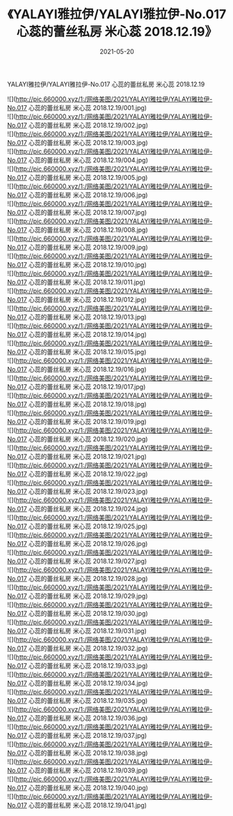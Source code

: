 ﻿---
layout: post
title:  《YALAYI雅拉伊/YALAYI雅拉伊-No.017 心蕊的蕾丝私房 米心蕊 2018.12.19》
date:   2021-05-20
img: http://pic.660000.xyz/1:/网络美图/2021/YALAYI雅拉伊/YALAYI雅拉伊-No.017 心蕊的蕾丝私房 米心蕊 2018.12.19/000.jpg
categories: [美女, 清纯, 唯美]
---

YALAYI雅拉伊/YALAYI雅拉伊-No.017 心蕊的蕾丝私房 米心蕊 2018.12.19

 ![](http://pic.660000.xyz/1:/网络美图/2021/YALAYI雅拉伊/YALAYI雅拉伊-No.017 心蕊的蕾丝私房 米心蕊 2018.12.19/001.jpg) <br>![](http://pic.660000.xyz/1:/网络美图/2021/YALAYI雅拉伊/YALAYI雅拉伊-No.017 心蕊的蕾丝私房 米心蕊 2018.12.19/002.jpg) <br>![](http://pic.660000.xyz/1:/网络美图/2021/YALAYI雅拉伊/YALAYI雅拉伊-No.017 心蕊的蕾丝私房 米心蕊 2018.12.19/003.jpg) <br>![](http://pic.660000.xyz/1:/网络美图/2021/YALAYI雅拉伊/YALAYI雅拉伊-No.017 心蕊的蕾丝私房 米心蕊 2018.12.19/004.jpg) <br>![](http://pic.660000.xyz/1:/网络美图/2021/YALAYI雅拉伊/YALAYI雅拉伊-No.017 心蕊的蕾丝私房 米心蕊 2018.12.19/005.jpg) <br>![](http://pic.660000.xyz/1:/网络美图/2021/YALAYI雅拉伊/YALAYI雅拉伊-No.017 心蕊的蕾丝私房 米心蕊 2018.12.19/006.jpg) <br>![](http://pic.660000.xyz/1:/网络美图/2021/YALAYI雅拉伊/YALAYI雅拉伊-No.017 心蕊的蕾丝私房 米心蕊 2018.12.19/007.jpg) <br>![](http://pic.660000.xyz/1:/网络美图/2021/YALAYI雅拉伊/YALAYI雅拉伊-No.017 心蕊的蕾丝私房 米心蕊 2018.12.19/008.jpg) <br>![](http://pic.660000.xyz/1:/网络美图/2021/YALAYI雅拉伊/YALAYI雅拉伊-No.017 心蕊的蕾丝私房 米心蕊 2018.12.19/009.jpg) <br>![](http://pic.660000.xyz/1:/网络美图/2021/YALAYI雅拉伊/YALAYI雅拉伊-No.017 心蕊的蕾丝私房 米心蕊 2018.12.19/010.jpg) <br>![](http://pic.660000.xyz/1:/网络美图/2021/YALAYI雅拉伊/YALAYI雅拉伊-No.017 心蕊的蕾丝私房 米心蕊 2018.12.19/011.jpg) <br>![](http://pic.660000.xyz/1:/网络美图/2021/YALAYI雅拉伊/YALAYI雅拉伊-No.017 心蕊的蕾丝私房 米心蕊 2018.12.19/012.jpg) <br>![](http://pic.660000.xyz/1:/网络美图/2021/YALAYI雅拉伊/YALAYI雅拉伊-No.017 心蕊的蕾丝私房 米心蕊 2018.12.19/013.jpg) <br>![](http://pic.660000.xyz/1:/网络美图/2021/YALAYI雅拉伊/YALAYI雅拉伊-No.017 心蕊的蕾丝私房 米心蕊 2018.12.19/014.jpg) <br>![](http://pic.660000.xyz/1:/网络美图/2021/YALAYI雅拉伊/YALAYI雅拉伊-No.017 心蕊的蕾丝私房 米心蕊 2018.12.19/015.jpg) <br>![](http://pic.660000.xyz/1:/网络美图/2021/YALAYI雅拉伊/YALAYI雅拉伊-No.017 心蕊的蕾丝私房 米心蕊 2018.12.19/016.jpg) <br>![](http://pic.660000.xyz/1:/网络美图/2021/YALAYI雅拉伊/YALAYI雅拉伊-No.017 心蕊的蕾丝私房 米心蕊 2018.12.19/017.jpg) <br>![](http://pic.660000.xyz/1:/网络美图/2021/YALAYI雅拉伊/YALAYI雅拉伊-No.017 心蕊的蕾丝私房 米心蕊 2018.12.19/018.jpg) <br>![](http://pic.660000.xyz/1:/网络美图/2021/YALAYI雅拉伊/YALAYI雅拉伊-No.017 心蕊的蕾丝私房 米心蕊 2018.12.19/019.jpg) <br>![](http://pic.660000.xyz/1:/网络美图/2021/YALAYI雅拉伊/YALAYI雅拉伊-No.017 心蕊的蕾丝私房 米心蕊 2018.12.19/020.jpg) <br>![](http://pic.660000.xyz/1:/网络美图/2021/YALAYI雅拉伊/YALAYI雅拉伊-No.017 心蕊的蕾丝私房 米心蕊 2018.12.19/021.jpg) <br>![](http://pic.660000.xyz/1:/网络美图/2021/YALAYI雅拉伊/YALAYI雅拉伊-No.017 心蕊的蕾丝私房 米心蕊 2018.12.19/022.jpg) <br>![](http://pic.660000.xyz/1:/网络美图/2021/YALAYI雅拉伊/YALAYI雅拉伊-No.017 心蕊的蕾丝私房 米心蕊 2018.12.19/023.jpg) <br>![](http://pic.660000.xyz/1:/网络美图/2021/YALAYI雅拉伊/YALAYI雅拉伊-No.017 心蕊的蕾丝私房 米心蕊 2018.12.19/024.jpg) <br>![](http://pic.660000.xyz/1:/网络美图/2021/YALAYI雅拉伊/YALAYI雅拉伊-No.017 心蕊的蕾丝私房 米心蕊 2018.12.19/025.jpg) <br>![](http://pic.660000.xyz/1:/网络美图/2021/YALAYI雅拉伊/YALAYI雅拉伊-No.017 心蕊的蕾丝私房 米心蕊 2018.12.19/026.jpg) <br>![](http://pic.660000.xyz/1:/网络美图/2021/YALAYI雅拉伊/YALAYI雅拉伊-No.017 心蕊的蕾丝私房 米心蕊 2018.12.19/027.jpg) <br>![](http://pic.660000.xyz/1:/网络美图/2021/YALAYI雅拉伊/YALAYI雅拉伊-No.017 心蕊的蕾丝私房 米心蕊 2018.12.19/028.jpg) <br>![](http://pic.660000.xyz/1:/网络美图/2021/YALAYI雅拉伊/YALAYI雅拉伊-No.017 心蕊的蕾丝私房 米心蕊 2018.12.19/029.jpg) <br>![](http://pic.660000.xyz/1:/网络美图/2021/YALAYI雅拉伊/YALAYI雅拉伊-No.017 心蕊的蕾丝私房 米心蕊 2018.12.19/030.jpg) <br>![](http://pic.660000.xyz/1:/网络美图/2021/YALAYI雅拉伊/YALAYI雅拉伊-No.017 心蕊的蕾丝私房 米心蕊 2018.12.19/031.jpg) <br>![](http://pic.660000.xyz/1:/网络美图/2021/YALAYI雅拉伊/YALAYI雅拉伊-No.017 心蕊的蕾丝私房 米心蕊 2018.12.19/032.jpg) <br>![](http://pic.660000.xyz/1:/网络美图/2021/YALAYI雅拉伊/YALAYI雅拉伊-No.017 心蕊的蕾丝私房 米心蕊 2018.12.19/033.jpg) <br>![](http://pic.660000.xyz/1:/网络美图/2021/YALAYI雅拉伊/YALAYI雅拉伊-No.017 心蕊的蕾丝私房 米心蕊 2018.12.19/034.jpg) <br>![](http://pic.660000.xyz/1:/网络美图/2021/YALAYI雅拉伊/YALAYI雅拉伊-No.017 心蕊的蕾丝私房 米心蕊 2018.12.19/035.jpg) <br>![](http://pic.660000.xyz/1:/网络美图/2021/YALAYI雅拉伊/YALAYI雅拉伊-No.017 心蕊的蕾丝私房 米心蕊 2018.12.19/036.jpg) <br>![](http://pic.660000.xyz/1:/网络美图/2021/YALAYI雅拉伊/YALAYI雅拉伊-No.017 心蕊的蕾丝私房 米心蕊 2018.12.19/037.jpg) <br>![](http://pic.660000.xyz/1:/网络美图/2021/YALAYI雅拉伊/YALAYI雅拉伊-No.017 心蕊的蕾丝私房 米心蕊 2018.12.19/038.jpg) <br>![](http://pic.660000.xyz/1:/网络美图/2021/YALAYI雅拉伊/YALAYI雅拉伊-No.017 心蕊的蕾丝私房 米心蕊 2018.12.19/039.jpg) <br>![](http://pic.660000.xyz/1:/网络美图/2021/YALAYI雅拉伊/YALAYI雅拉伊-No.017 心蕊的蕾丝私房 米心蕊 2018.12.19/040.jpg) <br>![](http://pic.660000.xyz/1:/网络美图/2021/YALAYI雅拉伊/YALAYI雅拉伊-No.017 心蕊的蕾丝私房 米心蕊 2018.12.19/041.jpg) <br>